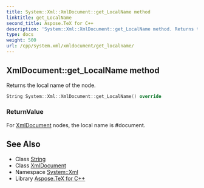 ```yaml
---
title: System::Xml::XmlDocument::get_LocalName method
linktitle: get_LocalName
second_title: Aspose.TeX for C++
description: 'System::Xml::XmlDocument::get_LocalName method. Returns the local name of the node in C++.'
type: docs
weight: 500
url: /cpp/system.xml/xmldocument/get_localname/
---
```

## XmlDocument::get_LocalName method


Returns the local name of the node.

```cpp
String System::Xml::XmlDocument::get_LocalName() override
```


### ReturnValue

For [XmlDocument](../) nodes, the local name is #document.

## See Also

* Class [String](../../../system/string/)
* Class [XmlDocument](../)
* Namespace [System::Xml](../../)
* Library [Aspose.TeX for C++](../../../)
